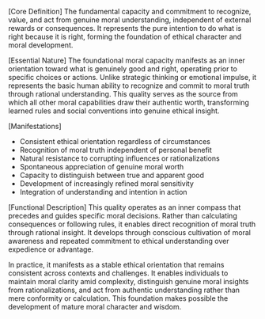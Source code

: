 [Core Definition]
The fundamental capacity and commitment to recognize, value, and act from genuine moral understanding, independent of external rewards or consequences. It represents the pure intention to do what is right because it is right, forming the foundation of ethical character and moral development.

[Essential Nature]
The foundational moral capacity manifests as an inner orientation toward what is genuinely good and right, operating prior to specific choices or actions. Unlike strategic thinking or emotional impulse, it represents the basic human ability to recognize and commit to moral truth through rational understanding. This quality serves as the source from which all other moral capabilities draw their authentic worth, transforming learned rules and social conventions into genuine ethical insight.

[Manifestations]
- Consistent ethical orientation regardless of circumstances
- Recognition of moral truth independent of personal benefit
- Natural resistance to corrupting influences or rationalizations
- Spontaneous appreciation of genuine moral worth
- Capacity to distinguish between true and apparent good
- Development of increasingly refined moral sensitivity
- Integration of understanding and intention in action

[Functional Description]
This quality operates as an inner compass that precedes and guides specific moral decisions. Rather than calculating consequences or following rules, it enables direct recognition of moral truth through rational insight. It develops through conscious cultivation of moral awareness and repeated commitment to ethical understanding over expedience or advantage.

In practice, it manifests as a stable ethical orientation that remains consistent across contexts and challenges. It enables individuals to maintain moral clarity amid complexity, distinguish genuine moral insights from rationalizations, and act from authentic understanding rather than mere conformity or calculation. This foundation makes possible the development of mature moral character and wisdom.